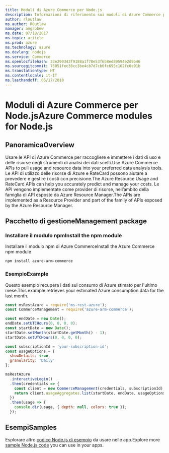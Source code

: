 ```yaml
---
title: Moduli di Azure Commerce per Node.js
description: Informazioni di riferimento sui moduli di Azure Commerce per Node.js
author: rloutlaw
ms.author: ROutlaw
manager: angrobew
ms.date: 07/18/2017
ms.topic: article
ms.prod: azure
ms.technology: azure
ms.devlang: nodejs
ms.service: Commerce
ms.openlocfilehash: 33e290343f9188a1f78e53f6b8ed89594e2d9b46
ms.sourcegitcommit: 75051fec38cc3be4cb7d7cb6fc695c162fc0e91b
ms.translationtype: HT
ms.contentlocale: it-IT
ms.lasthandoff: 05/17/2018
---
```

# <a name="azure-commerce-modules-for-nodejs"></a><span data-ttu-id="29ad3-103">Moduli di Azure Commerce per Node.js</span><span class="sxs-lookup"><span data-stu-id="29ad3-103">Azure Commerce modules for Node.js</span></span>

## <a name="overview"></a><span data-ttu-id="29ad3-104">Panoramica</span><span class="sxs-lookup"><span data-stu-id="29ad3-104">Overview</span></span>

<span data-ttu-id="29ad3-105">Usare le API di Azure Commerce per raccogliere e immettere i dati di uso e delle risorse negli strumenti di analisi dei dati scelti.</span><span class="sxs-lookup"><span data-stu-id="29ad3-105">Use Azure Commerce APIs to pull usage and resource data into your preferred data analysis tools.</span></span> <span data-ttu-id="29ad3-106">Le API di utilizzo delle risorse di Azure e RateCard possono aiutare a prevedere e gestire i costi con precisione.</span><span class="sxs-lookup"><span data-stu-id="29ad3-106">The Azure Resource Usage and RateCard APIs can help you accurately predict and manage your costs.</span></span> <span data-ttu-id="29ad3-107">Le API vengono implementate come provider di risorse, nell’ambito della famiglia di API esposte da Azure Resource Manager.</span><span class="sxs-lookup"><span data-stu-id="29ad3-107">The APIs are implemented as a Resource Provider and part of the family of APIs exposed by the Azure Resource Manager.</span></span>

## <a name="management-package"></a><span data-ttu-id="29ad3-108">Pacchetto di gestione</span><span class="sxs-lookup"><span data-stu-id="29ad3-108">Management package</span></span>

### <a name="install-the-npm-module"></a><span data-ttu-id="29ad3-109">Installare il modulo npm</span><span class="sxs-lookup"><span data-stu-id="29ad3-109">Install the npm module</span></span>

<span data-ttu-id="29ad3-110">Installare il modulo npm di Azure Commerce</span><span class="sxs-lookup"><span data-stu-id="29ad3-110">Install the Azure Commerce npm module</span></span>

```bash
npm install azure-arm-commerce
```

### <a name="example"></a><span data-ttu-id="29ad3-111">Esempio</span><span class="sxs-lookup"><span data-stu-id="29ad3-111">Example</span></span>

<span data-ttu-id="29ad3-112">Questo esempio recupera i dati sul consumo di Azure stimato per l'ultimo mese.</span><span class="sxs-lookup"><span data-stu-id="29ad3-112">This example retrieves your estimated Azure consumption data for the last month.</span></span>

```javascript
const msRestAzure = require('ms-rest-azure');
const CommerceManagement = require('azure-arm-commerce');

const endDate = new Date();
endDate.setUTCHours(0, 0, 0, 0);
const startDate = new Date();
startDate.setMonth(startDate.getMonth() - 1);
startDate.setUTCHours(0, 0, 0, 0);

const subscriptionId = 'your-subscription-id';
const usageOptions = {
  showDetails: true,
  granularity: 'Daily'
};

msRestAzure
  .interactiveLogin()
  .then(credentials => {
    const client = new CommerceManagement(credentials, subscriptionId);
    return client.usageAggregates.list(startDate, endDate, usageOptions);
  })
  .then(usage => {
    console.dir(usage, { depth: null, colors: true });
  });
```

## <a name="samples"></a><span data-ttu-id="29ad3-113">Esempi</span><span class="sxs-lookup"><span data-stu-id="29ad3-113">Samples</span></span>

<span data-ttu-id="29ad3-114">Esplorare altro [codice Node.js di esempio](https://azure.microsoft.com/resources/samples/?platform=nodejs) da usare nelle app.</span><span class="sxs-lookup"><span data-stu-id="29ad3-114">Explore more [sample Node.js code](https://azure.microsoft.com/resources/samples/?platform=nodejs) you can use in your apps.</span></span>
